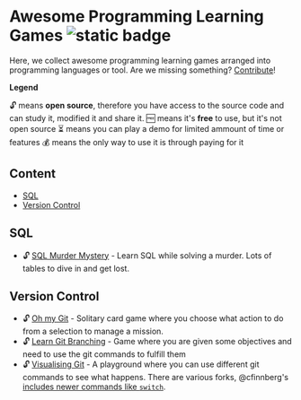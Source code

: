 # Awesome Programming Learning Games ![static badge](https://img.shields.io/badge/awesome-gray?logo=awesomelists&logoColor=black&labelColor=be9cb7)

Here, we collect awesome programming learning games arranged into programming languages or tool. Are we missing something? [Contribute](./CONTRIBUTING.md)!

**Legend**

🔓 means **open source**, therefore you have access to the source code and can study it, modified it and share it.
🆓 means it's **free** to use, but it's not open source
⏳ means you can play a demo for limited ammount of time or features
💰 means the only way to use it is through paying for it

## Content
- [SQL](#sql)
- [Version Control](#version-control)


## SQL

- 🔓 [SQL Murder Mystery](https://mystery.knightlab.com/) - Learn SQL while solving a murder. Lots of tables to dive in and get lost.

## Version Control
- 🔓 [Oh my Git](https://ohmygit.org/) - Solitary card game where you choose what action to do from a selection to manage a mission.
- 🔓 [Learn Git Branching](https://learngitbranching.js.org/) - Game where you are given some objectives and need to use the git commands to fulfill them
- 🔓 [Visualising Git](https://git-school.github.io/visualizing-git/) - A playground where you can use different git commands to see what happens. There are various forks, @cfinnberg's [includes newer commands like `switch`](https://cfinnberg.github.io/visualizing-git/).
